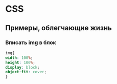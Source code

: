 # CSS

## Примеры, облегчающие жизнь


### Вписать img в блок
```scss
img{
width: 100%;
height: 100%;
display: block;
object-fit: cover;
}
```